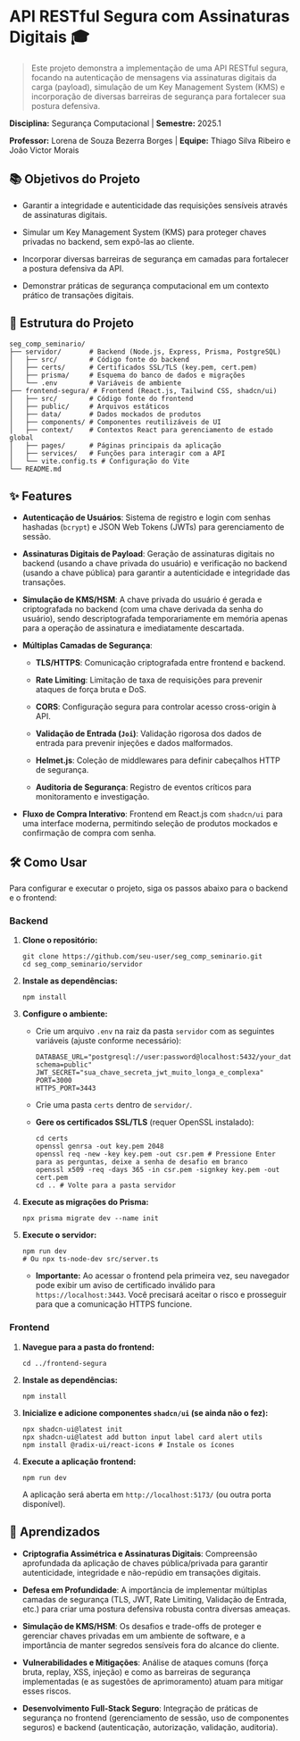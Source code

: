# API RESTful Segura com Assinaturas Digitais 🎓

> Este projeto demonstra a implementação de uma API RESTful segura, focando na autenticação de mensagens via assinaturas digitais da carga (payload), simulação de um Key Management System (KMS) e incorporação de diversas barreiras de segurança para fortalecer sua postura defensiva.

**Disciplina:** Segurança Computacional | **Semestre:** 2025.1

**Professor:** Lorena de Souza Bezerra Borges  | **Equipe:** Thiago Silva Ribeiro e  João Victor Morais 

## 📚 Objetivos do Projeto

- Garantir a integridade e autenticidade das requisições sensíveis através de assinaturas digitais.
    
- Simular um Key Management System (KMS) para proteger chaves privadas no backend, sem expô-las ao cliente.
    
- Incorporar diversas barreiras de segurança em camadas para fortalecer a postura defensiva da API.
    
- Demonstrar práticas de segurança computacional em um contexto prático de transações digitais.
    

## 🧩 Estrutura do Projeto

```
seg_comp_seminario/
├── servidor/       # Backend (Node.js, Express, Prisma, PostgreSQL)
│   ├── src/        # Código fonte do backend
│   ├── certs/      # Certificados SSL/TLS (key.pem, cert.pem)
│   ├── prisma/     # Esquema do banco de dados e migrações
│   └── .env        # Variáveis de ambiente
├── frontend-segura/ # Frontend (React.js, Tailwind CSS, shadcn/ui)
│   ├── src/        # Código fonte do frontend
│   ├── public/     # Arquivos estáticos
│   ├── data/       # Dados mockados de produtos
│   ├── components/ # Componentes reutilizáveis de UI
│   ├── context/    # Contextos React para gerenciamento de estado global
│   ├── pages/      # Páginas principais da aplicação
│   ├── services/   # Funções para interagir com a API
│   └── vite.config.ts # Configuração do Vite
└── README.md
```

## ✨ Features

- **Autenticação de Usuários**: Sistema de registro e login com senhas hashadas (`bcrypt`) e JSON Web Tokens (JWTs) para gerenciamento de sessão.
    
- **Assinaturas Digitais de Payload**: Geração de assinaturas digitais no backend (usando a chave privada do usuário) e verificação no backend (usando a chave pública) para garantir a autenticidade e integridade das transações.
    
- **Simulação de KMS/HSM**: A chave privada do usuário é gerada e criptografada no backend (com uma chave derivada da senha do usuário), sendo descriptografada temporariamente em memória apenas para a operação de assinatura e imediatamente descartada.
    
- **Múltiplas Camadas de Segurança**:
    
    - **TLS/HTTPS**: Comunicação criptografada entre frontend e backend.
        
    - **Rate Limiting**: Limitação de taxa de requisições para prevenir ataques de força bruta e DoS.
        
    - **CORS**: Configuração segura para controlar acesso cross-origin à API.
        
    - **Validação de Entrada (`Joi`)**: Validação rigorosa dos dados de entrada para prevenir injeções e dados malformados.
        
    - **Helmet.js**: Coleção de middlewares para definir cabeçalhos HTTP de segurança.
        
    - **Auditoria de Segurança**: Registro de eventos críticos para monitoramento e investigação.
        
- **Fluxo de Compra Interativo**: Frontend em React.js com `shadcn/ui` para uma interface moderna, permitindo seleção de produtos mockados e confirmação de compra com senha.
    

## 🛠️ Como Usar

Para configurar e executar o projeto, siga os passos abaixo para o backend e o frontend:

### Backend

1. **Clone o repositório:**
    
    ```
    git clone https://github.com/seu-user/seg_comp_seminario.git
    cd seg_comp_seminario/servidor
    ```
    
2. **Instale as dependências:**
    
    ```
    npm install
    ```
    
3. **Configure o ambiente:**
    
    - Crie um arquivo `.env` na raiz da pasta `servidor` com as seguintes variáveis (ajuste conforme necessário):
        
        ```
        DATABASE_URL="postgresql://user:password@localhost:5432/your_database_name?schema=public"
        JWT_SECRET="sua_chave_secreta_jwt_muito_longa_e_complexa"
        PORT=3000
        HTTPS_PORT=3443
        ```
        
    - Crie uma pasta `certs` dentro de `servidor/`.
        
    - **Gere os certificados SSL/TLS** (requer OpenSSL instalado):
        
        ```
        cd certs
        openssl genrsa -out key.pem 2048
        openssl req -new -key key.pem -out csr.pem # Pressione Enter para as perguntas, deixe a senha de desafio em branco
        openssl x509 -req -days 365 -in csr.pem -signkey key.pem -out cert.pem
        cd .. # Volte para a pasta servidor
        ```
        
4. **Execute as migrações do Prisma:**
    
    ```
    npx prisma migrate dev --name init
    ```
    
5. **Execute o servidor:**
    
    ```
    npm run dev
    # Ou npx ts-node-dev src/server.ts
    ```
    
    - **Importante:** Ao acessar o frontend pela primeira vez, seu navegador pode exibir um aviso de certificado inválido para `https://localhost:3443`. Você precisará aceitar o risco e prosseguir para que a comunicação HTTPS funcione.
        

### Frontend

1. **Navegue para a pasta do frontend:**
    
    ```
    cd ../frontend-segura
    ```
    
2. **Instale as dependências:**
    
    ```
    npm install
    ```
    
3. **Inicialize e adicione componentes `shadcn/ui` (se ainda não o fez):**
    
    ```
    npx shadcn-ui@latest init
    npx shadcn-ui@latest add button input label card alert utils
    npm install @radix-ui/react-icons # Instale os ícones
    ```
    
4. **Execute a aplicação frontend:**
    
    ```
    npm run dev
    ```
    
    A aplicação será aberta em `http://localhost:5173/` (ou outra porta disponível).
    

## 🧠 Aprendizados

- **Criptografia Assimétrica e Assinaturas Digitais**: Compreensão aprofundada da aplicação de chaves pública/privada para garantir autenticidade, integridade e não-repúdio em transações digitais.
    
- **Defesa em Profundidade**: A importância de implementar múltiplas camadas de segurança (TLS, JWT, Rate Limiting, Validação de Entrada, etc.) para criar uma postura defensiva robusta contra diversas ameaças.
    
- **Simulação de KMS/HSM**: Os desafios e trade-offs de proteger e gerenciar chaves privadas em um ambiente de software, e a importância de manter segredos sensíveis fora do alcance do cliente.
    
- **Vulnerabilidades e Mitigações**: Análise de ataques comuns (força bruta, replay, XSS, injeção) e como as barreiras de segurança implementadas (e as sugestões de aprimoramento) atuam para mitigar esses riscos.
    
- **Desenvolvimento Full-Stack Seguro**: Integração de práticas de segurança no frontend (gerenciamento de sessão, uso de componentes seguros) e backend (autenticação, autorização, validação, auditoria).